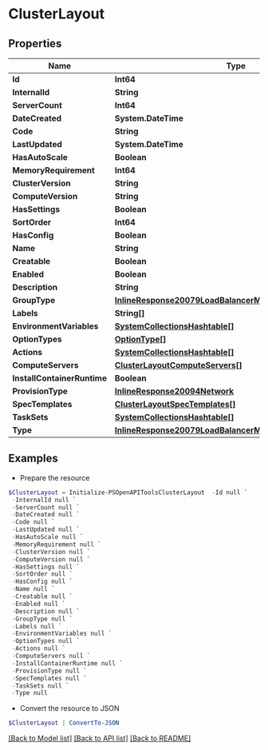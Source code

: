# ClusterLayout
## Properties

Name | Type | Description | Notes
------------ | ------------- | ------------- | -------------
**Id** | **Int64** |  | [optional] 
**InternalId** | **String** |  | [optional] 
**ServerCount** | **Int64** |  | [optional] 
**DateCreated** | **System.DateTime** |  | [optional] 
**Code** | **String** |  | [optional] 
**LastUpdated** | **System.DateTime** |  | [optional] 
**HasAutoScale** | **Boolean** |  | [optional] 
**MemoryRequirement** | **Int64** |  | [optional] 
**ClusterVersion** | **String** |  | [optional] 
**ComputeVersion** | **String** |  | [optional] 
**HasSettings** | **Boolean** |  | [optional] 
**SortOrder** | **Int64** |  | [optional] 
**HasConfig** | **Boolean** |  | [optional] 
**Name** | **String** |  | [optional] 
**Creatable** | **Boolean** |  | [optional] 
**Enabled** | **Boolean** |  | [optional] 
**Description** | **String** |  | [optional] 
**GroupType** | [**InlineResponse20079LoadBalancerMonitorLoadBalancerType**](InlineResponse20079LoadBalancerMonitorLoadBalancerType.md) |  | [optional] 
**Labels** | **String[]** |  | [optional] 
**EnvironmentVariables** | [**SystemCollectionsHashtable[]**](SystemCollectionsHashtable.md) |  | [optional] 
**OptionTypes** | [**OptionType[]**](OptionType.md) |  | [optional] 
**Actions** | [**SystemCollectionsHashtable[]**](SystemCollectionsHashtable.md) |  | [optional] 
**ComputeServers** | [**ClusterLayoutComputeServers[]**](ClusterLayoutComputeServers.md) |  | [optional] 
**InstallContainerRuntime** | **Boolean** |  | [optional] 
**ProvisionType** | [**InlineResponse20094Network**](InlineResponse20094Network.md) |  | [optional] 
**SpecTemplates** | [**ClusterLayoutSpecTemplates[]**](ClusterLayoutSpecTemplates.md) |  | [optional] 
**TaskSets** | [**SystemCollectionsHashtable[]**](SystemCollectionsHashtable.md) |  | [optional] 
**Type** | [**InlineResponse20079LoadBalancerMonitorLoadBalancerType**](InlineResponse20079LoadBalancerMonitorLoadBalancerType.md) |  | [optional] 

## Examples

- Prepare the resource
```powershell
$ClusterLayout = Initialize-PSOpenAPIToolsClusterLayout  -Id null `
 -InternalId null `
 -ServerCount null `
 -DateCreated null `
 -Code null `
 -LastUpdated null `
 -HasAutoScale null `
 -MemoryRequirement null `
 -ClusterVersion null `
 -ComputeVersion null `
 -HasSettings null `
 -SortOrder null `
 -HasConfig null `
 -Name null `
 -Creatable null `
 -Enabled null `
 -Description null `
 -GroupType null `
 -Labels null `
 -EnvironmentVariables null `
 -OptionTypes null `
 -Actions null `
 -ComputeServers null `
 -InstallContainerRuntime null `
 -ProvisionType null `
 -SpecTemplates null `
 -TaskSets null `
 -Type null
```

- Convert the resource to JSON
```powershell
$ClusterLayout | ConvertTo-JSON
```

[[Back to Model list]](../README.md#documentation-for-models) [[Back to API list]](../README.md#documentation-for-api-endpoints) [[Back to README]](../README.md)

